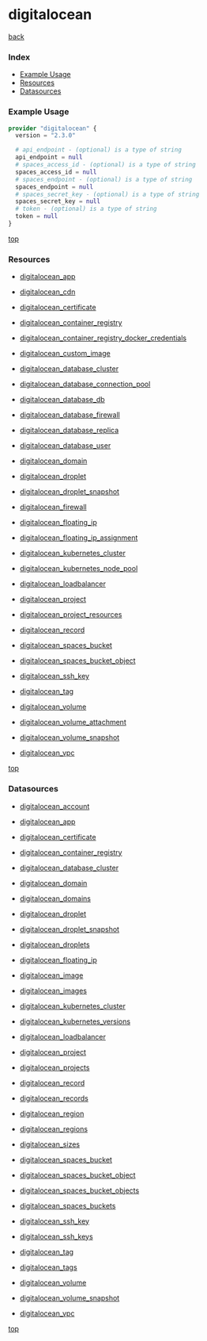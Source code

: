# digitalocean

[back](../)

### Index

- [Example Usage](#example-usage)
- [Resources](#resources)
- [Datasources](#datasources)

### Example Usage

```terraform
provider "digitalocean" {
  version = "2.3.0"

  # api_endpoint - (optional) is a type of string
  api_endpoint = null
  # spaces_access_id - (optional) is a type of string
  spaces_access_id = null
  # spaces_endpoint - (optional) is a type of string
  spaces_endpoint = null
  # spaces_secret_key - (optional) is a type of string
  spaces_secret_key = null
  # token - (optional) is a type of string
  token = null
}
```

[top](#index)

### Resources


- [digitalocean_app](./r/digitalocean_app.md)

- [digitalocean_cdn](./r/digitalocean_cdn.md)

- [digitalocean_certificate](./r/digitalocean_certificate.md)

- [digitalocean_container_registry](./r/digitalocean_container_registry.md)

- [digitalocean_container_registry_docker_credentials](./r/digitalocean_container_registry_docker_credentials.md)

- [digitalocean_custom_image](./r/digitalocean_custom_image.md)

- [digitalocean_database_cluster](./r/digitalocean_database_cluster.md)

- [digitalocean_database_connection_pool](./r/digitalocean_database_connection_pool.md)

- [digitalocean_database_db](./r/digitalocean_database_db.md)

- [digitalocean_database_firewall](./r/digitalocean_database_firewall.md)

- [digitalocean_database_replica](./r/digitalocean_database_replica.md)

- [digitalocean_database_user](./r/digitalocean_database_user.md)

- [digitalocean_domain](./r/digitalocean_domain.md)

- [digitalocean_droplet](./r/digitalocean_droplet.md)

- [digitalocean_droplet_snapshot](./r/digitalocean_droplet_snapshot.md)

- [digitalocean_firewall](./r/digitalocean_firewall.md)

- [digitalocean_floating_ip](./r/digitalocean_floating_ip.md)

- [digitalocean_floating_ip_assignment](./r/digitalocean_floating_ip_assignment.md)

- [digitalocean_kubernetes_cluster](./r/digitalocean_kubernetes_cluster.md)

- [digitalocean_kubernetes_node_pool](./r/digitalocean_kubernetes_node_pool.md)

- [digitalocean_loadbalancer](./r/digitalocean_loadbalancer.md)

- [digitalocean_project](./r/digitalocean_project.md)

- [digitalocean_project_resources](./r/digitalocean_project_resources.md)

- [digitalocean_record](./r/digitalocean_record.md)

- [digitalocean_spaces_bucket](./r/digitalocean_spaces_bucket.md)

- [digitalocean_spaces_bucket_object](./r/digitalocean_spaces_bucket_object.md)

- [digitalocean_ssh_key](./r/digitalocean_ssh_key.md)

- [digitalocean_tag](./r/digitalocean_tag.md)

- [digitalocean_volume](./r/digitalocean_volume.md)

- [digitalocean_volume_attachment](./r/digitalocean_volume_attachment.md)

- [digitalocean_volume_snapshot](./r/digitalocean_volume_snapshot.md)

- [digitalocean_vpc](./r/digitalocean_vpc.md)


[top](#index)

### Datasources


- [digitalocean_account](./d/digitalocean_account.md)

- [digitalocean_app](./d/digitalocean_app.md)

- [digitalocean_certificate](./d/digitalocean_certificate.md)

- [digitalocean_container_registry](./d/digitalocean_container_registry.md)

- [digitalocean_database_cluster](./d/digitalocean_database_cluster.md)

- [digitalocean_domain](./d/digitalocean_domain.md)

- [digitalocean_domains](./d/digitalocean_domains.md)

- [digitalocean_droplet](./d/digitalocean_droplet.md)

- [digitalocean_droplet_snapshot](./d/digitalocean_droplet_snapshot.md)

- [digitalocean_droplets](./d/digitalocean_droplets.md)

- [digitalocean_floating_ip](./d/digitalocean_floating_ip.md)

- [digitalocean_image](./d/digitalocean_image.md)

- [digitalocean_images](./d/digitalocean_images.md)

- [digitalocean_kubernetes_cluster](./d/digitalocean_kubernetes_cluster.md)

- [digitalocean_kubernetes_versions](./d/digitalocean_kubernetes_versions.md)

- [digitalocean_loadbalancer](./d/digitalocean_loadbalancer.md)

- [digitalocean_project](./d/digitalocean_project.md)

- [digitalocean_projects](./d/digitalocean_projects.md)

- [digitalocean_record](./d/digitalocean_record.md)

- [digitalocean_records](./d/digitalocean_records.md)

- [digitalocean_region](./d/digitalocean_region.md)

- [digitalocean_regions](./d/digitalocean_regions.md)

- [digitalocean_sizes](./d/digitalocean_sizes.md)

- [digitalocean_spaces_bucket](./d/digitalocean_spaces_bucket.md)

- [digitalocean_spaces_bucket_object](./d/digitalocean_spaces_bucket_object.md)

- [digitalocean_spaces_bucket_objects](./d/digitalocean_spaces_bucket_objects.md)

- [digitalocean_spaces_buckets](./d/digitalocean_spaces_buckets.md)

- [digitalocean_ssh_key](./d/digitalocean_ssh_key.md)

- [digitalocean_ssh_keys](./d/digitalocean_ssh_keys.md)

- [digitalocean_tag](./d/digitalocean_tag.md)

- [digitalocean_tags](./d/digitalocean_tags.md)

- [digitalocean_volume](./d/digitalocean_volume.md)

- [digitalocean_volume_snapshot](./d/digitalocean_volume_snapshot.md)

- [digitalocean_vpc](./d/digitalocean_vpc.md)


[top](#index)